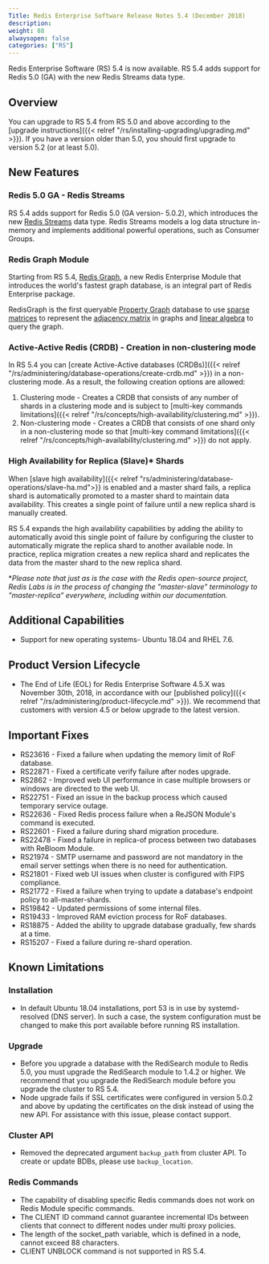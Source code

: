 ```yaml
---
Title: Redis Enterprise Software Release Notes 5.4 (December 2018)
description: 
weight: 88
alwaysopen: false
categories: ["RS"]
---
```

Redis Enterprise Software (RS) 5.4 is now available. RS 5.4 adds support for Redis 5.0 (GA) with the new Redis Streams data type.

## Overview

You can upgrade to RS 5.4 from RS 5.0 and above according to the [upgrade instructions]({{< relref "/rs/installing-upgrading/upgrading.md" >}}). If you have a version older than 5.0, you should first upgrade to version 5.2 (or at least 5.0).

## New Features

### Redis 5.0 GA - Redis Streams

RS 5.4 adds support for Redis 5.0 (GA version- 5.0.2), which introduces the new [Redis Streams](https://redis.io/topics/streams-intro) data type. Redis Streams models a log data structure in-memory and implements additional powerful operations, such as Consumer Groups.

### Redis Graph Module

Starting from RS 5.4, [Redis Graph](https://oss.redislabs.com/redisgraph/), a new Redis Enterprise Module that introduces the world's fastest graph database, is an integral part of Redis Enterprise package.

RedisGraph is the first queryable [Property Graph](https://github.com/opencypher/openCypher/blob/master/docs/property-graph-model.adoc) database to use [sparse matrices](https://en.wikipedia.org/wiki/Sparse_matrix) to represent the [adjacency matrix](https://en.wikipedia.org/wiki/Adjacency_matrix) in graphs and [linear algebra](http://faculty.cse.tamu.edu/davis/GraphBLAS.html) to query the graph.

### Active-Active Redis (CRDB) - Creation in non-clustering mode

In RS 5.4 you can [create Active-Active databases (CRDBs)]({{< relref "/rs/administering/database-operations/create-crdb.md" >}}) in a non-clustering mode. As a result, the following creation options are allowed:

1. Clustering mode - Creates a CRDB that consists of any number of shards in a clustering mode and is subject to [multi-key commands limitations]({{< relref "/rs/concepts/high-availability/clustering.md" >}}).
1. Non-clustering mode - Creates a CRDB that consists of one shard only in a non-clustering mode so that [multi-key command limitations]({{< relref "/rs/concepts/high-availability/clustering.md" >}}) do not apply.

### High Availability for Replica (Slave)* Shards

When [slave high availability]({{< relref "rs/administering/database-operations/slave-ha.md">}} is enabled and a master shard fails, a replica shard is automatically promoted to a master shard to maintain data availability. This creates a single point of failure until a new replica shard is manually created.

RS 5.4 expands the high availability capabilities by adding the ability to automatically avoid this single point of failure by configuring the cluster to automatically migrate the replica shard to another available node. In practice, replica migration creates a new replica shard and replicates the data from the master shard to the new replica shard.

*_Please note that just as is the case with the Redis open-source project, Redis Labs is in the process of changing the "master-slave" terminology to "master-replica" everywhere, including within our documentation._

## Additional Capabilities

-   Support for new operating systems- Ubuntu 18.04 and RHEL 7.6.

## Product Version Lifecycle

-   The End of Life (EOL) for Redis Enterprise Software 4.5.X was November 30th, 2018, in accordance with our [published policy]({{< relref "/rs/administering/product-lifecycle.md" >}}). We recommend that customers with version 4.5 or below upgrade to the latest version.

## Important Fixes

-   RS23616 - Fixed a failure when updating the memory limit of RoF database.
-   RS22871 - Fixed a certificate verify failure after nodes upgrade.
-   RS2862 - Improved web UI performance in case multiple browsers or windows are directed to the web UI.
-   RS22751 - Fixed an issue in the backup process which caused temporary service outage.
-   RS22636 - Fixed Redis process failure when a ReJSON Module's command is executed.
-   RS22601 - Fixed a failure during shard migration procedure.
-   RS22478 - Fixed a failure in replica-of process between two databases with ReBloom Module.
-   RS21974 - SMTP username and password are not mandatory in the email server settings when there is no need for authentication.
-   RS21801 - Fixed web UI issues when cluster is configured with FIPS compliance.
-   RS21772 - Fixed a failure when trying to update a database's endpoint policy to all-master-shards.
-   RS19842 - Updated permissions of some internal files.
-   RS19433 - Improved RAM eviction process for RoF databases.
-   RS18875 - Added the ability to upgrade database gradually, few shards at a time.
-   RS15207 - Fixed a failure during re-shard operation.

## Known Limitations

### Installation

-   In default Ubuntu 18.04 installations, port 53 is in use by systemd-resolved (DNS server). In such a case, the system configuration must be changed to make this port available before running RS installation.

### Upgrade

-   Before you upgrade a database with the RediSearch module to Redis 5.0, you must upgrade the RediSearch module to 1.4.2 or higher. We recommend that you upgrade the RediSearch module before you upgrade the cluster to RS 5.4.
-   Node upgrade fails if SSL certificates were configured in version 5.0.2 and above by updating the certificates on the disk instead of using the new API. For assistance with this issue, please contact support. 

### Cluster API

-   Removed the deprecated argument `backup_path` from cluster API. To create or update BDBs, please use `backup_location`.

### Redis Commands

-   The capability of disabling specific Redis commands does not work on Redis Module specific commands.
-   The CLIENT ID command cannot guarantee incremental IDs between clients that connect to different nodes under multi proxy policies.
-   The length of the socket_path variable, which is defined in a node, cannot exceed 88 characters.
-   CLIENT UNBLOCK command is not supported in RS 5.4.
